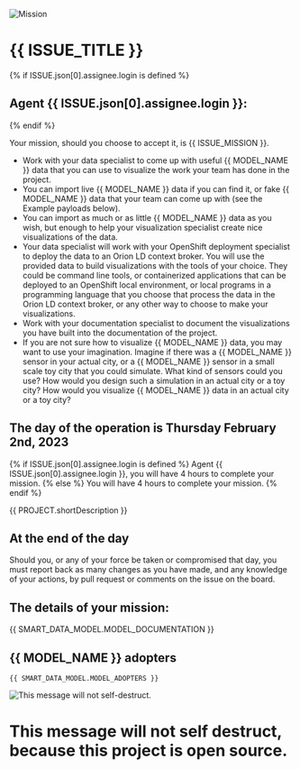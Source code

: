 
![Mission](https://computate.neocities.org/png/rh-impact-logo-black-text-white-background-long.png "Hackathon Task for {{ PROJECT.title }}")

# {{ ISSUE_TITLE }}

{% if ISSUE.json[0].assignee.login is defined %}
## Agent {{ ISSUE.json[0].assignee.login }}: 

{% endif %}

Your mission, should you choose to accept it, is {{ ISSUE_MISSION }}. 

- Work with your data specialist to come up with useful {{ MODEL_NAME }} data that you can use to visualize the work your team has done in the project. 
- You can import live {{ MODEL_NAME }} data if you can find it, or fake {{ MODEL_NAME }} data that your team can come up with (see the Example payloads below). 
- You can import as much or as little {{ MODEL_NAME }} data as you wish, but enough to help your visualization specialist create nice visualizations of the data. 
- Your data specialist will work with your OpenShift deployment specialist to deploy the data to an Orion LD context broker. You will use the provided data to build visualizations with the tools of your choice. They could be command line tools, or containerized applications that can be deployed to an OpenShift local environment, or local programs in a programming language that you choose that process the data in the Orion LD context broker, or any other way to choose to make your visualizations. 
- Work with your documentation specialist to document the visualizations you have built into the documentation of the project. 
- If you are not sure how to visualize {{ MODEL_NAME }} data, you may want to use your imagination. Imagine if there was a {{ MODEL_NAME }} sensor in your actual city, or a {{ MODEL_NAME }} sensor in a small scale toy city that you could simulate. What kind of sensors could you use? How would you design such a simulation in an actual city or a toy city? How would you visualize {{ MODEL_NAME }} data in an actual city or a toy city? 

## The day of the operation is Thursday February 2nd, 2023

{% if ISSUE.json[0].assignee.login is defined %}
Agent {{ ISSUE.json[0].assignee.login }}, you will have 4 hours to complete your mission. 
{% else %}
You will have 4 hours to complete your mission. 
{% endif %}

{{ PROJECT.shortDescription }}

## At the end of the day

Should you, or any of your force be taken or compromised that day, you must report back as many changes as you have made, and any knowledge of your actions, by pull request or comments on the issue on the board. 

## The details of your mission: 

{{ SMART_DATA_MODEL.MODEL_DOCUMENTATION }}

## {{ MODEL_NAME }} adopters

```
{{ SMART_DATA_MODEL.MODEL_ADOPTERS }}
```

![This message will not self-destruct. ](https://computate.neocities.org/png/mission-impossible-message.png "This message will not self-destruct. ")

# This message will not self destruct, because this project is open source. 
